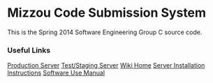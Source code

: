 Mizzou Code Submission System
=========

This is the Spring 2014 Software Engineering Group C source code. 



### Useful Links

[Production Server](http://swegroupc.herokuapp.com/)
[Test/Staging Server](http://swegroupc-test.herokuapp.com/)
[Wiki Home](https://github.com/ryan-endacott/swegroupc/wiki)
[Server Installation Instructions](https://github.com/ryan-endacott/swegroupc/wiki/Server-Installation-Instructions)
[Software Use Manual](https://github.com/ryan-endacott/swegroupc/wiki/Software-Use-Manual)

